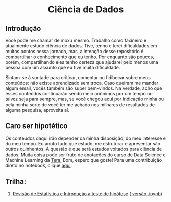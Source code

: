 <h1 align="center">Ciência de Dados</h1>

<p align="center">

## Introdução

Você pode me chamar de moxú mesmo. Trabalho como faxineiro e atualmente estudo ciência de dados. Tive, tenho e terei dificuldades em muitos pontos nessa jornada, mas, a intenção desse repositório é compartilhar o conhecimento que eu tenho. Por enquanto são poucos, porém, compartilhando eles tenho certeza que ajudarei pelo menos uma pessoa com um assunto que eu tive muita dificuldade.

Sintam-se à vontade para criticar, comentar ou fidibecar sobre meus conteúdos: não existe aprendizado sem troca. Caso queiram me mandar algum email, vocês também são super bem-vindos. Na verdade, acho que esses conteúdos continuarão sendo meio anônimos por um tempo ou talvez seja para sempre, mas, se você chegou aqui por indicação minha ou pela minha sorte de você ter me achado nos milhares de resultados de alguma pesquisa, aproveita aí.<p>

## Caro ser hipotético

Os conteúdos daqui irão depender da minha disposição, do meu interesse e do meu tempo. Eu anoto tudo que estudo, me estruturar e apresentar são outros quinhentos. A questão é que serã estudos voltados para ciência de dados. Muita coisa pode ser fruto de anotações do curso de Data Science e Machine Learning da <a href="https://somostera.com/cursos/data-science-machine-learning">Tera.</a> Bom, espero que goste! Para uma contribuição direto no notebook, clique <a href="https://colab.research.google.com/drive/1eFzQyAFFqjc8IkjltZaAjdxWn7RyOgkR?usp=sharing">aqui</a>.

## Trilha:

1. <a href="https://m-oxu.medium.com/testes-de-hip%C3%B3tese-revis%C3%A3o-de-estat%C3%ADstica-e-introdu%C3%A7%C3%A3o-a-testes-de-hip%C3%B3teses-em-python-parte-i-49aef100034a"> Revisão de Estatística e Introdução a teste de hipótese</a> (<a href="https://m-oxu.medium.com/testes-de-hip%C3%B3tese-revis%C3%A3o-de-estat%C3%ADstica-e-introdu%C3%A7%C3%A3o-a-testes-de-hip%C3%B3teses-em-python-parte-i-49aef100034a"> versão .ipynb<a/>)
